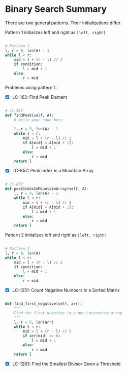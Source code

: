 # Binary Search Summary

There are two general patterns. Their initializations differ. 


Pattern 1 initializes left and right as `[left, right]`

```python
    
# Pattern 1
l, r = 0, len(A) - 1
while l < r:
    mid = l + (r - l) // 2
    if condition:
        l = mid + 1
    else:
        r = mid
```

Problems using pattern 1:

* [x] LC-162: Find Peak Element

```python

# LC-162
def findPeak(self, A):
    # write your code here
    
    l, r = 0, len(A) - 1
    while l < r:
        mid = l + (r - l) // 2
        if A[mid] < A[mid + 1]:
            l = mid + 1
        else:
            r = mid
    return l


```

* [x] LC-852: Peak Index in a Mountain Array

```python

# LC-852
def peakIndexInMountainArray(self, A):
    l, r = 0, len(A) - 1
    while l < r:
        mid = l + (r - l) // 2
        if A[mid] < A[mid + 1]:
            l = mid + 1
        else:
            r = mid
    return l
```


Pattern 2 initializes left and right as `[left, right)`

```python
    
# Pattern 2
l, r = 0, len(A)
while l < r:
    mid = l + (r - l) // 2
    if condition:
        l = mid + 1
    else:
        r = mid
```

* [x] LC-1351: Count Negative Numbers in a Sorted Matrix

```python

def find_first_negative(self, arr):
    """
    Find the first negative in a non-increasing array
    """
    l, r = 0, len(arr)
    while l < r:
        mid = l + (r - l) // 2
        if arr[mid] >= 0:
            l = mid + 1
        else:
            r = mid
    return l

```

* [x] LC-1283: Find the Smallest Divisor Given a Threshold